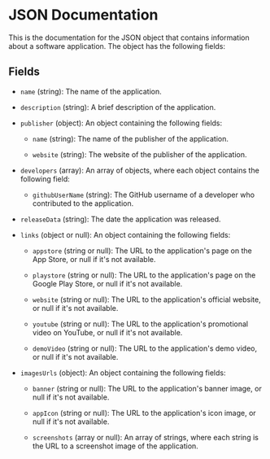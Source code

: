 # JSON Documentation

This is the documentation for the JSON object that contains information about a software application. The object has the following fields:

## Fields

* `name` (string): The name of the application.

* `description` (string): A brief description of the application.

* `publisher` (object): An object containing the following fields:

  * `name` (string): The name of the publisher of the application.
  
  * `website` (string): The website of the publisher of the application.
  
* `developers` (array): An array of objects, where each object contains the following field:

  * `githubUserName` (string): The GitHub username of a developer who contributed to the application.
  
* `releaseData` (string): The date the application was released.
  
* `links` (object or null): An object containing the following fields:

  * `appstore` (string or null): The URL to the application's page on the App Store, or null if it's not available.
  
  * `playstore` (string or null): The URL to the application's page on the Google Play Store, or null if it's not available.
  
  * `website` (string or null): The URL to the application's official website, or null if it's not available.

  * `youtube` (string or null): The URL to the application's promotional video on YouTube, or null if it's not available.

  * `demoVideo` (string or null): The URL to the application's demo video, or null if it's not available.
  
* `imagesUrls` (object): An object containing the following fields:

  * `banner` (string or null): The URL to the application's banner image, or null if it's not available.
  
  * `appIcon` (string or null): The URL to the application's icon image, or null if it's not available.
  
  * `screenshots` (array or null): An array of strings, where each string is the URL to a screenshot image of the application.
